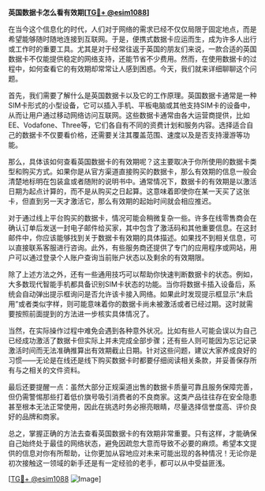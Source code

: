 **英国数据卡怎么看有效期[[TG💪+ @esim1088](https://t.me/s/esim1088)]**

在当今这个信息化的时代，人们对于网络的需求已经不仅仅局限于固定地点，而是希望能够随时随地连接到互联网。于是，便携式数据卡应运而生，成为许多人出行或工作时的重要工具。尤其是对于经常往返于英国的朋友们来说，一款合适的英国数据卡不仅能提供稳定的网络支持，还能节省不少费用。然而，在使用数据卡的过程中，如何查看它的有效期却常常让人感到困惑。今天，我们就来详细聊聊这个问题。

首先，我们需要了解什么是英国数据卡以及它的工作原理。英国数据卡通常是一种SIM卡形式的小型设备，它可以插入手机、平板电脑或其他支持SIM卡的设备中，从而让用户通过移动网络访问互联网。这些数据卡通常由各大运营商提供，比如EE、Vodafone、Three等，它们各自有不同的资费计划和服务内容。选择适合自己的数据卡不仅要看价格，还需要关注其覆盖范围、速度以及是否支持漫游等功能。

那么，具体该如何查看英国数据卡的有效期呢？这主要取决于你所使用的数据卡类型和购买方式。如果你是从官方渠道直接购买的数据卡，那么有效期的信息一般会清楚地标明在包装盒或者随附的说明书中。通常情况下，数据卡的有效期是以激活日期为起点计算的，而不是从购买之日起算。这意味着即使你在某一天买了这张卡，但直到另一天才激活它，那么有效期的起始时间就会相应推迟。

对于通过线上平台购买的数据卡，情况可能会稍微复杂一些。许多在线零售商会在确认订单后发送一封电子邮件给买家，其中包含了激活码和其他重要信息。在这封邮件中，你应该能够找到关于数据卡有效期的具体描述。如果找不到相关信息，可以直接联系客服进行咨询。此外，有些服务商还提供了专门的应用程序或网站，用户可以通过登录个人账户查询当前账户状态以及剩余的有效期限。

除了上述方法之外，还有一些通用技巧可以帮助你快速判断数据卡的状态。例如，大多数现代智能手机都具备识别SIM卡状态的功能。当你将数据卡插入设备后，系统会自动弹出提示框询问是否允许该卡接入网络。如果此时发现提示框显示“未启用”或者类似字样，则可能意味着你的数据卡尚未被激活或者已经过期。这时就需要按照前面提到的方法进一步核实具体情况了。

当然，在实际操作过程中难免会遇到各种意外状况。比如有些人可能会误以为自己已经成功激活了数据卡但实际上并未完成全部步骤；还有些人则可能因为忘记记录激活时间而无法准确推算出有效期截止日期。针对这些问题，建议大家养成良好的习惯——无论是在线还是线下购买数据卡时都要仔细阅读相关条款，并妥善保存所有与之相关的文件资料。

最后还要提醒一点：虽然大部分正规渠道出售的数据卡质量可靠且服务保障完善，但仍需警惕那些打着低价旗号吸引消费者的不良商家。这类产品往往存在安全隐患甚至根本无法正常使用，因此在挑选时务必擦亮眼睛，尽量选择信誉度高、评价良好的品牌和商家。

总之，掌握正确的方法去查看英国数据卡的有效期非常重要。只有这样，才能确保自己始终处于最佳的网络状态，避免因疏忽大意而导致不必要的麻烦。希望本文提供的信息对你有所帮助，让你更加从容地应对未来可能出现的各种情况！无论你是初次接触这一领域的新手还是有一定经验的老手，都可以从中受益匪浅。

[[TG💪+ @esim1088](https://t.me/s/esim1088) ![Image](https://i.postimg.cc/4NQfJmqS/Snipaste-2025-05-13-00-14-12.png)]